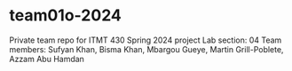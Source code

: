 # team01o-2024
Private team repo for ITMT 430 Spring 2024 project
Lab section: 04
Team members: 
Sufyan Khan,
Bisma Khan,
Mbargou Gueye,
Martin Grill-Poblete,
Azzam Abu Hamdan
